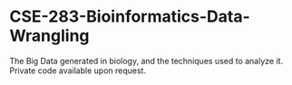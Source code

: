 # CSE-283-Bioinformatics-Data-Wrangling
The Big Data generated in biology, and the techniques used to analyze it. Private code available upon request. 
